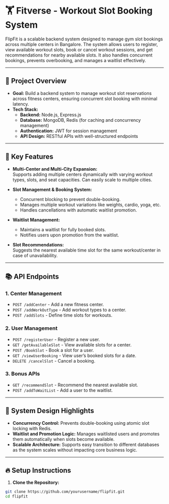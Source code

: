# 🏋️ Fitverse - Workout Slot Booking System

FlipFit is a scalable backend system designed to manage gym slot bookings across multiple centers in Bangalore. The system allows users to register, view available workout slots, book or cancel workout sessions, and get recommendations for nearby available slots. It also handles concurrent bookings, prevents overbooking, and manages a waitlist effectively.

---

## 🎯 **Project Overview**
- **Goal:** Build a backend system to manage workout slot reservations across fitness centers, ensuring concurrent slot booking with minimal latency.
- **Tech Stack:**
  - **Backend:** Node.js, Express.js
  - **Database:** MongoDB, Redis (for caching and concurrency management)
  - **Authentication:** JWT for session management
  - **API Design:** RESTful APIs with well-structured endpoints

---

## 🚀 **Key Features**
- **Multi-Center and Multi-City Expansion:**  
  Supports adding multiple centers dynamically with varying workout types, slots, and seat capacities. Can easily scale to multiple cities.
  
- **Slot Management & Booking System:**  
  - Concurrent blocking to prevent double-booking.
  - Manages multiple workout variations like weights, cardio, yoga, etc.
  - Handles cancellations with automatic waitlist promotion.

- **Waitlist Management:**  
  - Maintains a waitlist for fully booked slots.
  - Notifies users upon promotion from the waitlist.

- **Slot Recommendations:**  
  Suggests the nearest available time slot for the same workout/center in case of unavailability.

---

## 📚 **API Endpoints**
### 1. **Center Management**
- `POST /addCenter` - Add a new fitness center.
- `POST /addWorkOutType` - Add workout types to a center.
- `POST /addSlots` - Define time slots for workouts.

### 2. **User Management**
- `POST /registerUser` - Register a new user.
- `GET /getAvailableSlot` - View available slots for a center.
- `POST /BookSlot` - Book a slot for a user.
- `GET /viewUserBooking` - View user’s booked slots for a date.
- `DELETE /cancelSlot` - Cancel a booking.

### 3. **Bonus APIs**
- `GET /recommendSlot` - Recommend the nearest available slot.
- `POST /addToWaitList` - Add a user to the waitlist.

---

## 🧩 **System Design Highlights**
- **Concurrency Control:** Prevents double-booking using atomic slot locking with Redis.
- **Waitlist and Promotion Logic:** Manages waitlisted users and promotes them automatically when slots become available.
- **Scalable Architecture:** Supports easy transition to different databases as the system scales without impacting core business logic.

---

## 🔥 **Setup Instructions**
1. **Clone the Repository:**
```bash
git clone https://github.com/yourusername/flipfit.git
cd flipfit
